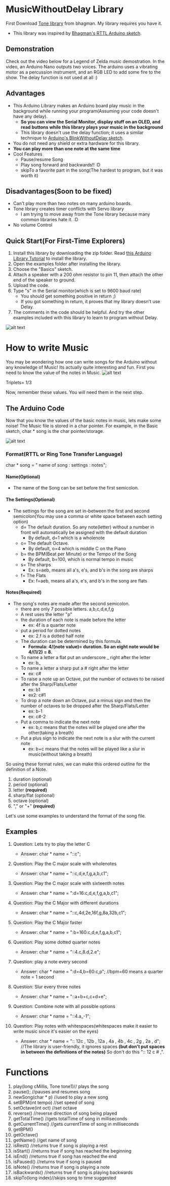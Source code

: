 # MusicWithoutDelay Library
First Download [Tone library](https://github.com/bhagman/Tone) from bhagman. My library requires you have it.
* This library was inspired by [Bhagman's RTTL Arduino sketch](https://github.com/bhagman/Tone/blob/master/examples/RTTTL/RTTTL.pde).

## Demonstration

   Check out the video below for a Legend of Zelda music demostration.  In the video, an Arduino Nano outputs two voices. The arduino uses a vibrating motor as a percussion instrument, and an RGB LED to add some fire to the show.  The delay function is not used at all :)

## Advantages
* This Arduino Library makes an Arduino board play music in the background while running your program(Assuming your code doesn't have any delay).  
  * **So you can view the Serial Monitor, display stuff on an OLED, and read buttons while this library plays your music in the background**
  * This library doesn't use the delay function; it uses a similar technique to [Arduino's BlinkWithoutDelay sketch](https://www.arduino.cc/en/Tutorial/BlinkWithoutDelay).
* You do not need any shield or extra hardware for this library.
* **You can play more than one note at the same time**
* Cool Features
  * Pause/resume Song
  * Play song forward and backwards!! :D 
  * skipTo a favorite part in the song(The hardest to program, but it was worth it)

## Disadvantages(Soon to be fixed)
* Can't play more than two notes on many arduino boards.
* Tone library creates timer conflicts with Servo library
  * I am trying to move away from the Tone library because many common libraries hate it. :D
* No volume Control

## Quick Start(For First-Time Explorers)
   1. Install this library by downloading the zip folder.  Read [this Arduino Library Tutorial](https://www.arduino.cc/en/Guide/Libraries) to install the library.
   2. Open the examples folder after installing the library.  
   3. Choose the "Basics" sketch.
   4. Attach a speaker with a 200 ohm resistor to pin 11, then attach the other end of the speaker to ground.
   5. Upload the code.
   6. Type "s" in the Serial monitor(which is set to 9600 baud rate)
      * You should get something positive in return ;)
      * If you got something in return, it proves that my library doesn't use Delay.
   7. The comments in the code should be helpful.  And try the other examples included with this library to learn to program without Delay.
   
![alt text](https://raw.githubusercontent.com/nathanRamaNoodles/MusicWithoutDelay-LIbrary/master/MusicWithoutDelay.png "Schematic")

# How to write Music

   You may be wondering how one can write songs for the Arduino without any knowledge of Music!  Its actually quite interesting and fun.  First you need to know the value of the notes in Music.
   ![alt text](http://ezstrummer.com/ezriffs/demo/notes_rests.gif "Note Values")
   
   Triplets= 1/3
   
   Now, remember these values.
   You will need them in the next step.
 ## The Arduino Code
 
   Now that you know the values of the basic notes in music, lets make some noise!
 The Music file is stored in a char pointer.  For example, in the Basic sketch, char * song is the char pointer/storage.
 
 ![alt text](https://raw.githubusercontent.com/nathanRamaNoodles/MusicWithoutDelay-LIbrary/master/char%20song.PNG "storage Variable")

### Format(RTTL or Ring Tone Transfer Language)
  char * song =  " name of song : settings : notes";
  #### Name(Optional)
  
  * The name of the Song can be set before the first semicolon.
  
  #### The Settings(Optional)
  
  * The settings for the song are set in-between the first and second semicolon(You may use a comma or white space between each setting option) 
    * d= The default duration. So any note(letter) without a number in front will automatically be assigned with the default duration
      * By default, d=1 which is a wholenote
    * o= The default Octave.
      * By default, o=4 which is middle C on the Piano
    * b= the BPM(Beat per Minute) or the Tempo of the Song
      * By default, b=100, which is normal tempo in music
    * s= The sharps
      * Ex: s=aeb, means all a's, e's, and b's in the song are sharps
    * f= The Flats
      * Ex: f=aeb, means all a's, e's, and b's in the song are flats
  
  #### Notes(Required)
  
  * The song's notes are made after the second semicolon.
    * there are only 7 possible letters. a,b,c,d,e,f,g
    * A rest uses the letter "p"
    * the duration of each note is made before the letter
      * ex: 4f is a quarter note
    * put a period for dotted notes
      * ex: 2.f is a dotted half note
    * The duration can be determined by this formula.
      * **Formula: 4/(note value)= duration.  So an eight note would be 4/(1/2) = 8.**
    * To name a letter a flat put an underscore _ right after the letter
      * ex: b_
    * To name a letter a sharp put a # right after the letter
      * ex: c#
    * To raise a note up an Octave, put the number of octaves to be raised after the Sharp/Flats/Letter
      * ex: b1 
      * ex2: c#1
    * To drop a note down an Octave, put a minus sign and then the number of octaves to be dropped after the Sharp/Flats/Letter
      * ex: b-1
      * ex: c#-2
    * Put a comma to indicate the next note
      * ex: b,c  means that the notes will be played one after the other(taking a breath)
    * Put a plus sign to indicate the next note is a slur with the current note
      * ex: b+c  means that the notes will be played like a slur in music(without taking a breath)
    
So using these format rules, we can make this ordered outline for the definition of a Note.
1. duration   (optional)
2. period     (optional)
3. letter     **(required)**
4. sharp/flat (optional)
5. octave     (optional)
6. "," or "+" **(required)**    
    
Let's use some examples to understand the format of the song file.  

## Examples
1. Question: Lets try to play the letter C    
   * Answer: char * name = "::c";

2. Question: Play the C major scale with wholenotes  
   * Answer: char * name = "::c,d,e,f,g,a,b,c1";

3. Question: Play the C major scale with sixteenth notes
   * Answer: char * name = ":d=16:c,d,e,f,g,a,b,c1";

4. Question: Play the C Major with different durations
   * Answer: char * name = "::c,4d,2e,16f,g,8a,32b,c1";

5. Question: Play the C Major faster
   * Answer: char * name = ":b=160:c,d,e,f,g,a,b,c1";

6. Question: Play some dotted quarter notes
   * Answer: char * name = "::4.c,8.d,2.e";

7. Question: play a note every second
   * Answer: char * name = ":d=4,b=60:c,p";  //bpm=60 means a quarter note = 1 second

8. Question: Slur every three notes
   * Answer: char * name = "::a+b+c,c+d+e";

9. Question: Combine note with all possible options
   * Answer: char * name = "::4.a_-1";
   
10. Question: Play notes with whitespaces(whitespaces make it easier to write music since it's easier on the eyes)
    * Answer: char * name = ":: 12c , 12b , 12a , 4a , 4b , 4c , 2g , 2a , d";  //The library is user-friendly, it ignores spaces **(but don't put spaces in between the definitions of the notes)** So don't do this ":: 12 c # ,".
    

# Functions
  1. play(long cMillis, Tone tone1)// plays the song
  2. pause();           //pauses and resumes song
  3. newSong(char * p)  //used to play a new song
  4. setBPM(int tempo)  //set speed of song
  5. setOctave(int oct) //set octave
  6. reverse()          //reverse direction of song being played
  7. getTotalTime()     //gets totalTime of song in milliseconds
  8. getCurrentTime()   //gets currentTime of song in milliseconds
  9. getBPM()
  10. getOctave()
  11. getName()         //get name of song
  12. isRest()          //returns true if song is playing a rest
  13. isStart()         //returns true if song has reached the beginning
  14. isEnd()           //returns true if song has reached the end
  15. isPaused()        //returns true if song is paused
  16. isNote()          //returns true if song is playing a note
  17. isBackwards()     //returns true if song is playing backwards
  18. skipTo(long index)//skips song to time suggested
